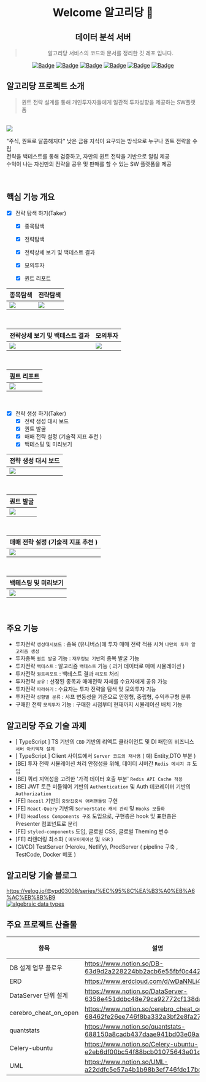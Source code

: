 <div align="center">

# Welcome 알고리당 👏  

## 데이터 분석 서버

<!-- ![IMG](https://algoridang.s3.ap-northeast-2.amazonaws.com/common/1627272503198d_thumb04.png) -->

> 알고리당 서비스의 코드와 문서를 정리한 깃 레포 입니다.     

[![Badge](https://img.shields.io/badge/Python-3776AB?style=for-the-badge&logo=Python&logoColor=red)](#)
[![Badge](https://img.shields.io/badge/pandas-150458?style=for-the-badge&logo=pandas&logoColor=red)](#)
[![Badge](https://img.shields.io/badge/Flask-000000?style=for-the-badge&logo=Flask&logoColor=red)](#)
[![Badge](https://img.shields.io/badge/Celery-MQ-37814A?style=for-the-badge&logo=Celery&logoColor=red)](#)
[![Badge](https://img.shields.io/badge/redis-MQ-DC382D?style=for-the-badge&logo=redis&logoColor=red)](#)
[![Badge](https://img.shields.io/badge/PostgreSQL-DB-4169E1?style=for-the-badge&logo=PostgreSQL&logoColor=red)](#)

</div>



<!-- COMMON-SECTION ABOUT THE PROJECT -->
## 알고리당 프로젝트 소개

> 퀀트 전략 설계를 통해 개인투자자들에게 일관적 투자성향을 제공하는 SW플랫폼  
  
<br/>
<img src="./docs/img/landing.gif">

"주식, 퀀트로 달콤해지다"
낮은 금융 지식이 요구되는 방식으로 누구나 퀀트 전략을 수립   
전략을 백테스트를 통해 검증하고, 자만의 퀀트 전략을 기반으로 알림 제공    
수익이 나는 자신만의 전략을 공유 및 판매를 할 수 있는 SW 플랫폼을 제공     

<br/>

## 핵심 기능 개요 

- [x] 전략 탐색 하기(Taker)  
  - [x] 종목탐색 
  - [x] 전략탐색 
  - [x] 전략상세 보기 및 백테스트 결과 
  - [x] 모의투자 
  - [x] 퀀트 리포트


|종목탐색|전략탐색|
|---|---|
|<img src="./docs/img/demo-1.gif"> |  <img src="./docs/img/demo-2.gif">|  
<br/>


|전략상세 보기 및 백테스트 결과|모의투자|
|---|---|
|<img src="./docs/img/demo-3.gif"> |  <img src="./docs/img/demo-4.gif">|  
<br/>

|퀀트 리포트|
|---|
|<img src="./docs/img/demo-5.gif">|  
<br/>

- [x] 전략 생성 하기(Taker)  
  - [x] 전략 생성 대시 보드 
  - [x] 퀀트 발굴
  - [x] 매매 전략 설정 (기술적 지표 추천 ) 
  - [x] 백테스팅 및 미리보기

|전략 생성 대시 보드 |
|---|
|<img src="./docs/img/maker-demo-1.png">|  
<br/>

|퀀트 발굴 |
|---|
|<img src="./docs/img/maker-demo-2.png">|  
<br/>

|매매 전략 설정 (기술적 지표 추천 )  |
|---|
|<img src="./docs/img/maker-demo-3.png">|  
<br/>

|백테스팅 및 미리보기 |
|---|
|<img src="./docs/img/maker-demo-4.png">|  
<br/>

## 주요 기능

- 투자전략 `생성대시보드` : 종목 (유니버스)에 투자 매매 전략 적용 시켜 `나만의 투자 알고리즘 생성`  
- 투자종목 `퀀트 발굴` 기능 : `재무정보 기반`의 종목 발굴 기능  
- 투자전략 `백테스트` : 알고리즘 `백테스트` 기능 ( 과거 데이터로 매매 시뮬레이션 )  
- 투자전략 `퀀트리포트` : 백테스트 결과 `리포트` 처리  
- 투자전략 `공유` : 선정된 종목과 매매전략 자체를 수요자에게 공유 가능  
- 투자전략 `따라하기` : 수요자는 투자 전략을 탐색 및 모의투자 기능
- 투자전략 `성향별 분류` : 샤프 변동성을 기준으로 안정형, 중립형, 수익추구형 분류  
- 구매한 전략 `모의투자` 기능 : 구매한 시점부터 현재까지 시뮬레이션 배치 기능  


## 알고리당 주요 기술 과제

- [ TypeScript ] TS 기반의 `CBD` 기반의 리액트 클라이언트 및 DI 패턴의 비즈니스 `서버 아키텍처 설계`  
- [ TypeScript ] Client 사이드에서 `Server 코드의 재사용` ( 예) Entity,DTO 부분 )  
- [BE] 투자 전략 시뮬레이션 처리 안정성을 위해,  데이터 서버간 `Redis 메시지 큐` 도입  
- [BE] 쿼리 지역성을 고려한 '가격 데이터 호출 부분' `Redis API Cache 적용`  
- [BE] JWT 토큰 미들웨어 기반의 `Authentication` 및 Auth 데코레이터 기반의 `Authorization`   
- [FE] `Recoil` 기반의 `중앙집중식 애러핸들링` 구현    
- [FE] `React-Query` 기반의 `ServerState 캐시 관리` 및 `Hooks 모듈화`  
- [FE] `Headless Components 구조` 도입으로, 구현층은 hook 및 표현층은 Presenter 컴포넌트로 분리 
- [FE] `styled-components` 도입, 글로벌 CSS, 글로벌 Theming 변수  
- [FE] 리랜더링 최소화 ( `메모이제이션` 및 `SSR` )   
- [CI/CD] TestServer (Heroku, Netlify), ProdServer ( pipeline 구축 , TestCode, Docker 베포 ) 

## 알고리당 기술 블로그

https://velog.io/@ypd03008/series/%EC%95%8C%EA%B3%A0%EB%A6%AC%EB%8B%B9  
[![algebraic data types](https://img.shields.io/badge/BLOG%20POST%20LINK-663399?style=flat-square&logo=blog&logoColor=white)](https://velog.io/@ypd03008/series/%EC%95%8C%EA%B3%A0%EB%A6%AC%EB%8B%B9)                 


## 주요 프로젝트 산출물

|항목|설명|링크|
|--|--|--|
|DB 설계 업무 플로우| https://www.notion.so/DB-63d9d2a228224bb2acb6e55fbf0c4429 |[:link:](https://www.notion.so/DB-63d9d2a228224bb2acb6e55fbf0c4429)
|ERD| https://www.erdcloud.com/d/wDaNNLi4fhT8Tvibc |[:link:](https://www.erdcloud.com/d/wDaNNLi4fhT8Tvibc)
|DataServer 단위 설계| https://www.notion.so/DataServer-6358e451ddbc48e79ca92772cf138da6 |[:link:](https://www.notion.so/DataServer-6358e451ddbc48e79ca92772cf138da6)|  
|cerebro_cheat_on_open | https://www.notion.so/cerebro_cheat_on_open-68462fe26ee746f8ba332a3bf2e8fa27 |[:link:](https://www.notion.so/cerebro_cheat_on_open-68462fe26ee746f8ba332a3bf2e8fa27)|
|quantstats| https://www.notion.so/quantstats-688150a8cadb437daae941bd03e09a2b |[:link:](https://www.notion.so/quantstats-688150a8cadb437daae941bd03e09a2b)
|Celery-ubuntu| https://www.notion.so/Celery-ubuntu-e2eb6df00bc54f88bcb01075643e01cf |[:link:](https://www.notion.so/Celery-ubuntu-e2eb6df00bc54f88bcb01075643e01cf)
|UML| https://www.notion.so/UML-a22ddfc5e57a4b1b98b3ef746fde17bd |[:link:](https://www.notion.so/UML-a22ddfc5e57a4b1b98b3ef746fde17bd)

